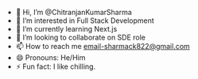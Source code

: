 - 👋 Hi, I’m @ChitranjanKumarSharma
- 👀 I’m interested in Full Stack Development
- 🌱 I’m currently learning Next.js
- 💞️ I’m looking to collaborate on SDE role
- 📫 How to reach me email-sharmack822@gmail.com
- 😄 Pronouns: He/Him
- ⚡ Fun fact: I like chilling.

<!---
ChitranjanKumarSharma/ChitranjanKumarSharma is a ✨ special ✨ repository because its `README.md` (this file) appears on your GitHub profile.
You can click the Preview link to take a look at your changes.
--->
